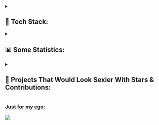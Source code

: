 <details>
  <summary><h2>🧰 Tech Stack:</h2></summary>
  <div>
    <h4>Primary:</h4>
  	<img src="https://github.com/devicons/devicon/blob/master/icons/react/react-original-wordmark.svg" title="React" alt="React" width="40" height="40"/>&nbsp; &nbsp;
 	  <img src="https://github.com/devicons/devicon/blob/master/icons/typescript/typescript-original.svg" title="TypeScript" alt="TypeScript" width="40" height="40"/>&nbsp; &nbsp;
  	<img src="https://github.com/devicons/devicon/blob/master/icons/css3/css3-original.svg"  title="CSS3" alt="CSS" width="40" height="40"/>&nbsp; &nbsp;
  	<img src="https://github.com/devicons/devicon/blob/master/icons/html5/html5-original.svg" title="HTML5" alt="HTML" width="40" height="40"/>&nbsp; &nbsp;
   	<img src="https://github.com/devicons/devicon/blob/master/icons/nodejs/nodejs-original.svg" title="NodeJS" alt="NodeJS" width="40" height="40"/>&nbsp; &nbsp;
    <img src="https://github.com/devicons/devicon/blob/master/icons/express/express-original.svg" title="Express" alt="Express" width="40" height="40"/>&nbsp; &nbsp;
  	<img src="https://github.com/devicons/devicon/blob/master/icons/git/git-original.svg" title="Git" **alt="Git" width="40" height="40"/>&nbsp; &nbsp;
    <img src="https://github.com/devicons/devicon/blob/master/icons/sqldeveloper/sqldeveloper-original.svg" title="SQL" alt="SQL" width="40" height="40" />
  <h4>Secondary:</h4>
    <img src="https://github.com/devicons/devicon/blob/master/icons/sass/sass-original.svg" title="SASS" alt="SASS" width="40" height="40"/>&nbsp; &nbsp;
  	<img src="https://github.com/devicons/devicon/blob/master/icons/mysql/mysql-original-wordmark.svg" title="MySQL"  alt="MySQL" width="40" height="40"/>&nbsp; &nbsp;
    <img src="https://github.com/devicons/devicon/blob/master/icons/amazonwebservices/amazonwebservices-original-wordmark.svg" title="AWS" alt="AWS" width="40" height="40"/>&nbsp; &nbsp;
    <img src="https://github.com/devicons/devicon/blob/master/icons/docker/docker-original-wordmark.svg" title="Docker" alt="Docker" width="40" height="40"/>&nbsp; &nbsp;
  	<img src="https://github.com/devicons/devicon/blob/master/icons/mongodb/mongodb-original-wordmark.svg" title="Mongodb"  alt="Mongodb" width="40" height="40"/>&nbsp; &nbsp;
    <img src="https://github.com/devicons/devicon/blob/master/icons/lodash/lodash-original.svg" title="Lodash" alt="Lodash" width="40" height="40"/>&nbsp; &nbsp;
    <img src="https://github.com/devicons/devicon/blob/master/icons/graphql/graphql-plain.svg" title="GraphQl" alt="GraphQl" width="40" height="40"/>&nbsp; &nbsp;
    <img src="https://github.com/devicons/devicon/blob/master/icons/nextjs/nextjs-original.svg" title="Nextjs" alt="Nextjs" width="40" height="40"/>&nbsp; &nbsp;
  </div>
</details>
<details> 
  <summary><h2>📊 Some Statistics:</h2></summary>
  <h3>🥵 || 🥶 Checkout The Temperature</h3>
  <p>
    <a href="https://github.com/kenshanta/github-readme-streak-stats">
      <img title="🔥 Get streak stats for your profile at git.io/streak-stats" alt="kenshanta's streak" src="https://github-readme-streak-stats-9m8ugfa77-denvercoder1.vercel.app/?user=kenshanta&theme=monokai-metallian&hide_border=true"/>
    </a>
  </p>

  <h3>💻 GitHub Profile Statistics</h3>
  <a href="https://github.com/anuraghazra/github-readme-stats"><img alt="kenshanta's Github Statstics" src="https://denvercoder1-github-readme-stats.vercel.app/api/?username=kenshanta&show_icons=true&include_all_commits=true&count_private=true&theme=react&hide_border=true&bg_color=1F222E&title_color=F85D7F&icon_color=F8D866" height="192px"/></a>
  <a href="https://github.com/anuraghazra/github-readme-stats"><img alt="kenshanta's Top Languages" src="https://denvercoder1-github-readme-stats.vercel.app/api/top-langs/?username=kenshanta&langs_count=8&layout=compact&theme=react&hide_border=true&bg_color=1F222E&title_color=F85D7F&icon_color=F8D866&hide=Jupyter%20Notebook,Roff" height="192px"/></a>
  <br/>

<a href="https://github.com/ashutosh00710/github-readme-activity-graph"><img alt="Kenshanta's Activity Graph" src="https://github-readme-activity-graph.vercel.app/graph/?username=kenshanta&bg_color=1F222E&color=F8D866&line=F85D7F&point=FFFFFF&hide_border=true" /></a>

  <h3>⚡ Recent GitHub Activity</h3>

  <!--START_SECTION:activity-->

1. 🗣 Commented on [#82271](https://github.com/firstcontributions/first-contributions/issues/82271#issuecomment-2322106360) in [firstcontributions/first-contributions](https://github.com/firstcontributions/first-contributions)
2. 🗣 Commented on [#85347](https://github.com/firstcontributions/first-contributions/issues/85347#issuecomment-2322104331) in [firstcontributions/first-contributions](https://github.com/firstcontributions/first-contributions)
3. 🗣 Commented on [#85352](https://github.com/firstcontributions/first-contributions/issues/85352#issuecomment-2322103723) in [firstcontributions/first-contributions](https://github.com/firstcontributions/first-contributions)
4. 🗣 Commented on [#84402](https://github.com/firstcontributions/first-contributions/issues/84402#issuecomment-2322101425) in [firstcontributions/first-contributions](https://github.com/firstcontributions/first-contributions)
      <!--END_SECTION:activity-->
   </details>

<details> 
  <summary><h2>💄 Projects That Would Look Sexier With Stars & Contributions:</summary>
  * <i>Check the TODO section in the README.md for the selected project(s)</i>
      <h3>
        <a href="https://github.com/kenshanta/contactz?tab=readme-ov-file#-todo">
          👤 Contactz
      </h3>
      <li>
          A "startup" specializing in providing robust - dashboard like - contacts list. Project Built with ReactJs & Bootstrap
	    <h3>
		    <a href="https://github.com/kenshanta/sh-url-t">
			    🤏🏼 sh-url-t
	    </h3>
	  <li>
      A Node.js url shortner previewed as table/dashboard like structured project built with express.js & PostgreSQL
  <h3>
		<a href="https://github.com/kenshanta/miniature-launchpad">
			🚀 Miniature Launchpad
	</h3>
	<li>
    Turbo-charge your web projects with this sleek Turborepo template, featuring Next.js, TailwindCSS, and shadcn for a streamlined development experience!
</details>

### Just for my ego:

![](https://komarev.com/ghpvc/?username=kenshanta&color=orange&style=for-the-badge)
